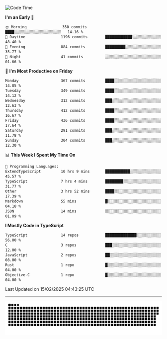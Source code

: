 <!--
<picture>
  <source
    srcset="https://github-readme-stats.vercel.app/api?username=kevinxft&show_icons=true&theme=dark"
    media="(prefers-color-scheme: dark)"
  />
  <source
    srcset="https://github-readme-stats.vercel.app/api?username=kevinxft&show_icons=true"
    media="(prefers-color-scheme: light), (prefers-color-scheme: no-preference)"
  />
  <img src="https://github-readme-stats.vercel.app/api?username=kevinxft&show_icons=true" />
</picture>
-->

<!--START_SECTION:waka-->
![Code Time](http://img.shields.io/badge/Code%20Time-3%2C092%20hrs%2040%20mins-blue)

**I'm an Early 🐤** 

```text
🌞 Morning                350 commits         ████░░░░░░░░░░░░░░░░░░░░░   14.16 % 
🌆 Daytime                1196 commits        ████████████░░░░░░░░░░░░░   48.40 % 
🌃 Evening                884 commits         █████████░░░░░░░░░░░░░░░░   35.77 % 
🌙 Night                  41 commits          ░░░░░░░░░░░░░░░░░░░░░░░░░   01.66 % 
```
📅 **I'm Most Productive on Friday** 

```text
Monday                   367 commits         ████░░░░░░░░░░░░░░░░░░░░░   14.85 % 
Tuesday                  349 commits         ████░░░░░░░░░░░░░░░░░░░░░   14.12 % 
Wednesday                312 commits         ███░░░░░░░░░░░░░░░░░░░░░░   12.63 % 
Thursday                 412 commits         ████░░░░░░░░░░░░░░░░░░░░░   16.67 % 
Friday                   436 commits         ████░░░░░░░░░░░░░░░░░░░░░   17.64 % 
Saturday                 291 commits         ███░░░░░░░░░░░░░░░░░░░░░░   11.78 % 
Sunday                   304 commits         ███░░░░░░░░░░░░░░░░░░░░░░   12.30 % 
```


📊 **This Week I Spent My Time On** 

```text
💬 Programming Languages: 
ExtendTypeScript         10 hrs 9 mins       ███████████░░░░░░░░░░░░░░   45.57 % 
TypeScript               7 hrs 4 mins        ████████░░░░░░░░░░░░░░░░░   31.77 % 
Other                    3 hrs 52 mins       ████░░░░░░░░░░░░░░░░░░░░░   17.39 % 
Markdown                 55 mins             █░░░░░░░░░░░░░░░░░░░░░░░░   04.18 % 
JSON                     14 mins             ░░░░░░░░░░░░░░░░░░░░░░░░░   01.09 % 
```

**I Mostly Code in TypeScript** 

```text
TypeScript               14 repos            ██████████████░░░░░░░░░░░   56.00 % 
C                        3 repos             ███░░░░░░░░░░░░░░░░░░░░░░   12.00 % 
JavaScript               2 repos             ██░░░░░░░░░░░░░░░░░░░░░░░   08.00 % 
Rust                     1 repo              █░░░░░░░░░░░░░░░░░░░░░░░░   04.00 % 
Objective-C              1 repo              █░░░░░░░░░░░░░░░░░░░░░░░░   04.00 % 
```




 Last Updated on 15/02/2025 04:43:25 UTC
<!--END_SECTION:waka-->

---

<picture>
  <source media="(prefers-color-scheme: dark)" srcset="https://raw.githubusercontent.com/kevinxft/kevinxft/output/github-contribution-grid-snake-dark.svg">
  <source media="(prefers-color-scheme: light)" srcset="https://raw.githubusercontent.com/kevinxft/kevinxft/output/github-contribution-grid-snake.svg">
  <img alt="github contribution grid snake animation" src="https://raw.githubusercontent.com/kevinxft/kevinxft/output/github-contribution-grid-snake.svg">
</picture>
